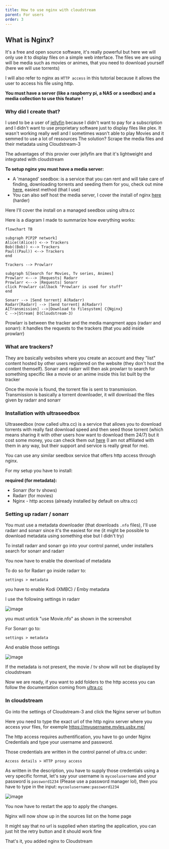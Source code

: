 ```yaml
---
title: How to use nginx with cloudstream
parent: For users
order: 3
---
```


## What is Nginx?

It's a free and open source software, it's really powerful but here we will only use it to display files on a simple web interface.
The files we are using will be media such as movies or animes, that you need to download yourself (here we will use torrents)

I will also refer to nginx as `HTTP access` in this tutorial because it allows the user to access his file using http.

**You must have a server (like a raspberry pi, a NAS or a seedbox) and a media collection to use this feature !**

### Why did I create that?

I used to be a user of [jellyfin](https://jellyfin.org/) because I didn't want to pay for a subscription and I didn't want to use proprietary software just to display files like plex.
It wasn't working really well and I sometimes wasn't able to play Movies and it semmed to use a lot of ressources
The solution? Scrape the media files and their metadata using Cloudstream-3

The advantages of this provier over jellyfin are that it's lightweight and integrated with cloudstream

**To setup nginx you must have a media server:**
- A 'managed' seedbox: is a service that you can rent and will take care of finding, downloading torrents and seeding them for you, check out mine [here](https://www.sarlays.com/my-media-server/), easiest method (that I use)
- You can also self host the media server, I cover the install of nginx [here](https://www.sarlays.com/unlisted/self-host-nginx) (harder)

Here I'll cover the install on a managed seedbox using ultra.cc

Here is a diagram I made to summarize how everything works:

```mermaid
flowchart TB

subgraph P[P2P network]
Alice((Alice)) <--> Trackers
Bob((Bob)) <--> Trackers
Paul((Paul)) <--> Trackers
end

Trackers --> Prowlarr

subgraph S[Search for Movies, Tv series, Animes]
Prowlarr <---> |Requests| Radarr
Prowlarr <---> |Requests| Sonarr
click Prowlarr callback "Prowlarr is used for stuff"
end

Sonarr --> |Send torrent| A(Radarr)
Radarr[Radarr] --> |Send torrent| A(Radarr)
A[Transmission] -->|Download to filesystem| C{Nginx}
C -->|Stream| D(Cloudstream-3)
```

Prowlarr is between the tracker and the media mangment apps (radarr and sonarr): it handles the requests to the trackers (that you add inside prowlarr)

### What are trackers?

They are basically websites where you create an account and they "list" content hosted by other users registered on the website (they don't host the content themself).
Sonarr and radarr will then ask prowlarr to search for something specific like a movie or an anime inside this list built by the tracker

Once the movie is found, the torrent file is sent to transmission.
Transmission is basically a torrent downloader, it will download the files given by radarr and sonarr

### Installation with ultraseedbox

Ultraseedbox (now called ultra.cc) is a service that allows you to download torrents with really fast download speed and then seed those torrent (which means sharing it with other users how want to download them 24/7) but it cost some money, you can check them out [here](https://ultra.cc/) (I am not affiliated with them in any way, but their support and service is really great for me).

You can use any similar seedbox service that offers http access through nginx.

For my setup you have to install:

**required (for metadata):**
- Sonarr (for tv shows)
- Radarr (for movies)
- Nginx - http access (already installed by default on ultra.cc)

### Setting up radarr / sonarr
You must use a metadata downloader (that downloads `.nfo` files), I'll use radarr and sonarr since it's the easiest for me (it might be possible to download metadata using something else but I didn't try)

To install radarr and sonarr go into your control pannel, under installers search for sonarr and radarr

You now have to enable the download of metadata

To do so for Radarr go inside radarr to:

`settings > metadata`

you have to enable Kodi (XMBC) / Emby metadata

I use the following settings in radarr

![image](https://user-images.githubusercontent.com/18114966/187868344-b20c29ff-efdd-4f24-a655-a019eab06f2b.png)

you must untick "use Movie.nfo" as shown in the screenshot

For Sonarr go to:

`settings > metadata`

And enable those settings

![image](https://user-images.githubusercontent.com/18114966/187868381-0c766ce5-0ab9-4d07-b555-44764665d2f6.png)

If the metadata is not present, the movie / tv show will not be displayed by cloudstream

Now we are ready, if you want to add folders to the http access you can follow the documentation coming from [ultra.cc](https://docs.usbx.me/books/http-access/page/downloading-files-from-your-ultracc-slot-using-http-access)

### In cloudstream
Go into the settings of Cloudstream-3 and click the Nginx server url button

Here you need to type the exact url of the http nginx server where you access your files, for exemple https://myusername.myles.usbx.me/

The http access requires authentification, you have to go under Nginx Credentials and type your username and password.

Those credentials are written in the control pannel of ultra.cc under:

`Access details > HTTP proxy access`

As written in the description, you have to supply those credentials using a very specific format,
let's say your username is `mycoolusername` and your password is `password1234` (Please use a password manager lol), then you have to type in the input: `mycoolusername:password1234`

![image](https://user-images.githubusercontent.com/18114966/187868588-98bfd993-1eee-4274-97b6-88934b877342.png)


You now have to restart the app to apply the changes.

Nginx will now show up in the sources list on the home page

It might say that no url is supplied when starting the application, you can just hit the retry button and it should work fine

That's it, you added nginx to Cloudstream
